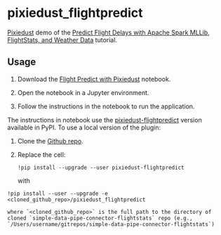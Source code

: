 # pixiedust_flightpredict

[Pixiedust](https://github.com/ibm-cds-labs/pixiedust) demo of the [Predict Flight Delays with Apache Spark MLLib, FlightStats, and Weather Data](https://developer.ibm.com/clouddataservices/2016/08/04/predict-flight-delays-with-apache-spark-mllib-flightstats-and-weather-data/) tutorial.


## Usage

1. Download the [Flight Predict with Pixiedust](https://github.com/ibm-cds-labs/simple-data-pipe-connector-flightstats/blob/master/notebook/Flight%20Predict%20with%20Pixiedust.ipynb) notebook.

2. Open the notebook in a Jupyter environment.

3. Follow the instructions in the notebook to run the application.

The instructions in notebook use the [pixiedust-flightpredict](https://pypi.python.org/pypi/pixiedust-flightpredict) version available in PyPI. To use a local version of the plugin:

1. Clone the [Github repo](https://github.com/ibm-cds-labs/simple-data-pipe-connector-flightstats).

2. Replace the cell:

	`!pip install --upgrade --user pixiedust-flightpredict`
	
	with
  
  `!pip install --user --upgrade -e <cloned_github_repo>/pixiedust_flightpredict`  
  
	where `<cloned_github_repo>` is the full path to the directory of cloned `simple-data-pipe-connector-flightstats` repo (e.g., `/Users/username/gitrepos/simple-data-pipe-connector-flightstats`)  

